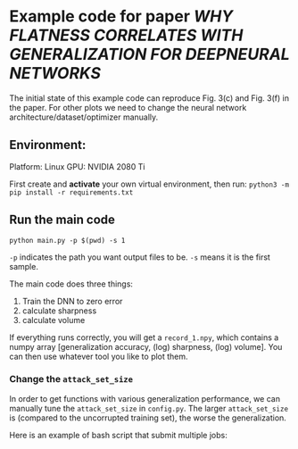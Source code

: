 # Example code for paper *WHY FLATNESS CORRELATES WITH GENERALIZATION FOR DEEPNEURAL NETWORKS*

The initial state of this example code can reproduce Fig. 3(c) and Fig. 3(f) in the paper.
For other plots we need to change the neural network architecture/dataset/optimizer manually. 

## Environment:

Platform: Linux
GPU: NVIDIA 2080 Ti

First create and **activate** your own virtual environment, then run: 
`python3 -m pip install -r requirements.txt`

## Run the main code

`python main.py -p $(pwd) -s 1`

`-p` indicates the path you want output files to be. `-s` means it is the first sample.

The main code does three things:
1. Train the DNN to zero error
2. calculate sharpness
3. calculate volume

If everything runs correctly, you will get a `record_1.npy`, which contains a numpy array
    [generalization accuracy, (log) sharpness, (log) volume].
    You can then use whatever tool you like to plot them.

### Change the `attack_set_size`

In order to get functions with various generalization performance, we can manually tune the `attack_set_size` in `config.py`. The larger `attack_set_size` is (compared to the uncorrupted training set), the worse the generalization. 

Here is an example of bash script that submit multiple jobs:

